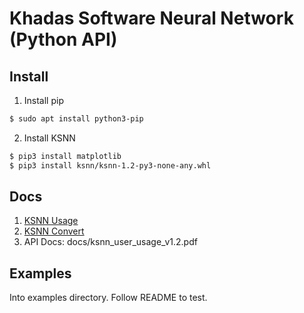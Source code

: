 # Khadas Software Neural Network (Python API)

## Install

1. Install pip

```sh
$ sudo apt install python3-pip
```

2. Install KSNN

```sh
$ pip3 install matplotlib
$ pip3 install ksnn/ksnn-1.2-py3-none-any.whl
```

## Docs

1. [KSNN Usage](https://docs.khadas.com/linux/vim3/KSNNUsage.html)
2. [KSNN Convert](https://docs.khadas.com/linux/vim3/KSNNConvert.html)
3. API Docs: docs/ksnn_user_usage_v1.2.pdf

## Examples

Into examples directory. Follow README to test.
